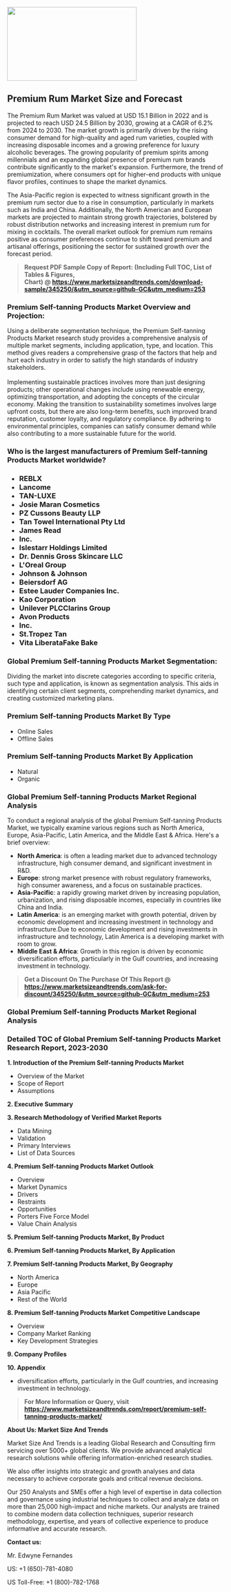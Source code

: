 <p><img class="alignnone size-medium wp-image-20088" src="https://ffe5etoiles.com/wp-content/uploads/2024/12/MST1-300x171.png" alt="" width="300" height="171" /></p><h2>Premium Rum Market Size and Forecast</h2><p>The Premium Rum Market was valued at USD 15.1 Billion in 2022 and is projected to reach USD 24.5 Billion by 2030, growing at a CAGR of 6.2% from 2024 to 2030. The market growth is primarily driven by the rising consumer demand for high-quality and aged rum varieties, coupled with increasing disposable incomes and a growing preference for luxury alcoholic beverages. The growing popularity of premium spirits among millennials and an expanding global presence of premium rum brands contribute significantly to the market's expansion. Furthermore, the trend of premiumization, where consumers opt for higher-end products with unique flavor profiles, continues to shape the market dynamics.</p><p>The Asia-Pacific region is expected to witness significant growth in the premium rum sector due to a rise in consumption, particularly in markets such as India and China. Additionally, the North American and European markets are projected to maintain strong growth trajectories, bolstered by robust distribution networks and increasing interest in premium rum for mixing in cocktails. The overall market outlook for premium rum remains positive as consumer preferences continue to shift toward premium and artisanal offerings, positioning the sector for sustained growth over the forecast period.</p></p><blockquote id="" class=""><strong>Request PDF Sample Copy of Report: (Including Full TOC, List of Tables &amp; Figures, Chart)&nbsp;@&nbsp;<strong><a href="https://www.marketsizeandtrends.com/download-sample/345250/&utm_source=github-GC&utm_medium=253" target="_blank">https://www.marketsizeandtrends.com/download-sample/345250/&utm_source=github-GC&utm_medium=253</a></strong></strong></blockquote><h3 id="" class="">Premium Self-tanning Products Market&nbsp;Overview and Projection:</h3><p id="" class="">Using a deliberate segmentation technique, the Premium Self-tanning Products Market research study provides a comprehensive analysis of multiple market segments, including application, type, and location. This method gives readers a comprehensive grasp of the factors that help and hurt each industry in order to satisfy the high standards of industry stakeholders. <br /> <br />Implementing sustainable practices involves more than just designing products; other operational changes include using renewable energy, optimizing transportation, and adopting the concepts of the circular economy. Making the transition to sustainability sometimes involves large upfront costs, but there are also long-term benefits, such improved brand reputation, customer loyalty, and regulatory compliance. By adhering to environmental principles, companies can satisfy consumer demand while also contributing to a more sustainable future for the world.</p><h3 id="" class="">Who is the largest manufacturers of&nbsp;Premium Self-tanning Products Market worldwide?</h3><h3 class=""><p><ul><li>REBLX </li><li> Lancome </li><li> TAN-LUXE </li><li> Josie Maran Cosmetics </li><li> PZ Cussons Beauty LLP </li><li> Tan Towel International Pty Ltd </li><li> James Read </li><li> Inc. </li><li> Islestarr Holdings Limited </li><li> Dr. Dennis Gross Skincare LLC </li><li> L'Oreal Group </li><li> Johnson & Johnson </li><li> Beiersdorf AG </li><li> Estee Lauder Companies Inc. </li><li> Kao Corporation </li><li> Unilever PLCClarins Group </li><li> Avon Products </li><li> Inc. </li><li> St.Tropez Tan </li><li> Vita LiberataFake Bake</li></ul></p></h3><h3 id="" class="">Global&nbsp;Premium Self-tanning Products Market Segmentation:</h3><p id="" class="">Dividing the market into discrete categories according to specific criteria, such type and application, is known as segmentation analysis. This aids in identifying certain client segments, comprehending market dynamics, and creating customized marketing plans.</p><h3 id="" class="">Premium Self-tanning Products Market&nbsp;By Type</h3><p><p><ul><li>Online Sales</li><li> Offline Sales</p></li></ul></p></p><h3 id="" class="">Premium Self-tanning Products Market&nbsp;By Application</h3><p class=""><p><ul><li>Natural</li><li> Organic</li></ul></p></p><h3 id="" class="">Global Premium Self-tanning Products Market Regional Analysis</h3><p id="" class="">To conduct a regional analysis of the global Premium Self-tanning Products Market, we typically examine various regions such as North America, Europe, Asia-Pacific, Latin America, and the Middle East &amp; Africa. Here's a brief overview:</p><ul><li><strong>North America</strong>: is often a leading market due to advanced technology infrastructure, high consumer demand, and significant investment in R&amp;D.</li><li><strong>Europe</strong>: strong market presence with robust regulatory frameworks, high consumer awareness, and a focus on sustainable practices.</li><li><strong>Asia-Pacific</strong>: a rapidly growing market driven by increasing population, urbanization, and rising disposable incomes, especially in countries like China and India.</li><li><strong>Latin America</strong>: is an emerging market with growth potential, driven by economic development and increasing investment in technology and infrastructure.Due to economic development and rising investments in infrastructure and technology, Latin America is a developing market with room to grow.</li><li><strong>Middle East &amp; Africa</strong>: Growth in this region is driven by economic diversification efforts, particularly in the Gulf countries, and increasing investment in technology.</li></ul><blockquote id="" class=""><strong>Get a Discount On The Purchase Of This Report @ <strong><a href="https://www.marketsizeandtrends.com/ask-for-discount/345250/&utm_source=github-GC&utm_medium=253" target="_blank">https://www.marketsizeandtrends.com/ask-for-discount/345250/&utm_source=github-GC&utm_medium=253</a></strong></strong></blockquote><h3 id="" class="">Global Premium Self-tanning Products Market Regional Analysis</h3><h3 id="" class="">Detailed TOC of Global Premium Self-tanning Products Market Research Report, 2023-2030</h3><p id="" class=""><strong>1. Introduction of the Premium Self-tanning Products Market</strong></p><ul><li>Overview of the Market</li><li>Scope of Report</li><li>Assumptions</li></ul><p id="" class=""><strong>2. Executive Summary</strong></p><p id="" class=""><strong>3. Research Methodology of Verified Market Reports</strong></p><ul><li>Data Mining</li><li>Validation</li><li>Primary Interviews</li><li>List of Data Sources</li></ul><p id="" class=""><strong>4. Premium Self-tanning Products Market Outlook</strong></p><ul><li>Overview</li><li>Market Dynamics</li><li>Drivers</li><li>Restraints</li><li>Opportunities</li><li>Porters Five Force Model</li><li>Value Chain Analysis</li></ul><p id="" class=""><strong>5. Premium Self-tanning Products Market, By Product</strong></p><p id="" class=""><strong>6. Premium Self-tanning Products Market, By Application</strong></p><p id="" class=""><strong>7. Premium Self-tanning Products Market, By Geography</strong></p><ul><li>North America</li><li>Europe</li><li>Asia Pacific</li><li>Rest of the World</li></ul><p id="" class=""><strong>8. Premium Self-tanning Products Market Competitive Landscape</strong></p><ul><li>Overview</li><li>Company Market Ranking</li><li>Key Development Strategies</li></ul><p id="" class=""><strong>9. Company Profiles</strong></p><p id="" class=""><strong>10. Appendix</strong></p><ul><li>diversification efforts, particularly in the Gulf countries, and increasing investment in technology.</li></ul><blockquote id="" class=""><strong>For More Information or Query, visit <strong><strong><a href="https://www.marketsizeandtrends.com/report/premium-self-tanning-products-market/" target="_blank">https://www.marketsizeandtrends.com/report/premium-self-tanning-products-market/</a></strong></strong></strong></blockquote><p id="" class=""><strong>About Us: Market Size And Trends</strong></p><p id="" class="">Market Size And Trends is a leading Global Research and Consulting firm servicing over 5000+ global clients. We provide advanced analytical research solutions while offering information-enriched research studies.</p><p id="" class="">We also offer insights into strategic and growth analyses and data necessary to achieve corporate goals and critical revenue decisions.</p><p id="" class="">Our 250 Analysts and SMEs offer a high level of expertise in data collection and governance using industrial techniques to collect and analyze data on more than 25,000 high-impact and niche markets. Our analysts are trained to combine modern data collection techniques, superior research methodology, expertise, and years of collective experience to produce informative and accurate research.</p><p id="" class=""><strong>Contact us:</strong></p><p id="" class="">Mr. Edwyne Fernandes</p><p id="" class="">US: +1 (650)-781-4080</p><p id="" class="">US Toll-Free: +1 (800)-782-1768</p>
